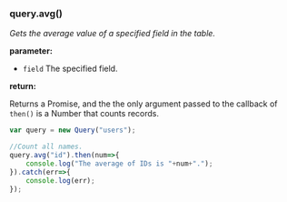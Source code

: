 ### query.avg()

*Gets the average value of a specified field in the table.*

**parameter:**

- `field` The specified field.

**return:**

Returns a Promise, and the the only argument passed to the callback of 
`then()` is a Number that counts records.

```javascript
var query = new Query("users");

//Count all names.
query.avg("id").then(num=>{
    console.log("The average of IDs is "+num+".");
}).catch(err=>{
    console.log(err);
});
```